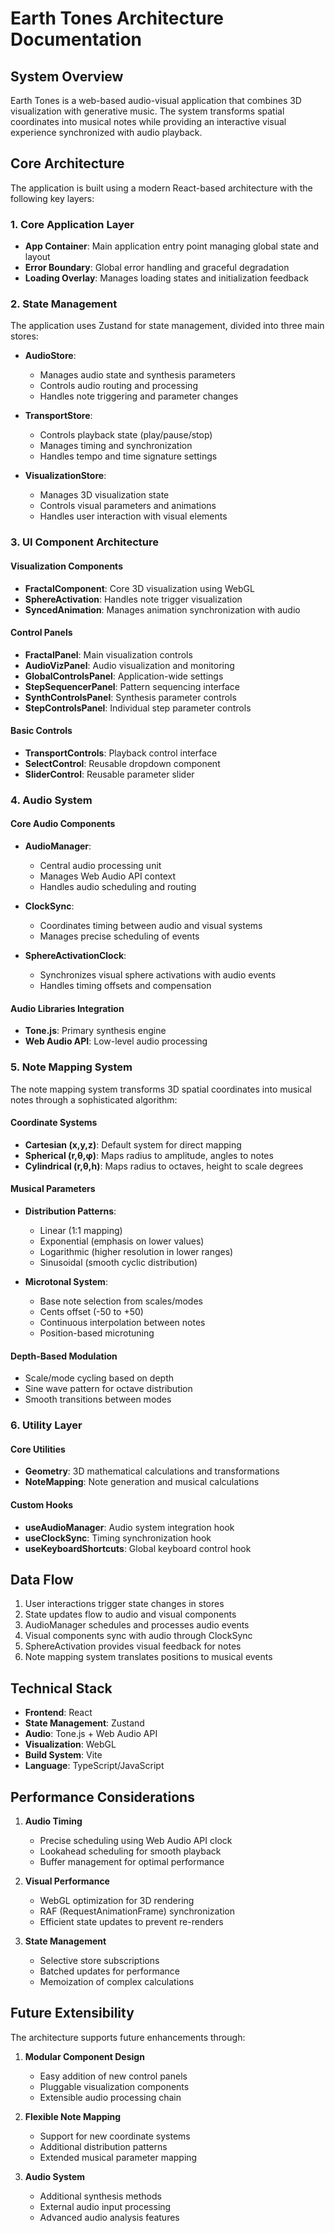 # Earth Tones Architecture Documentation

## System Overview

Earth Tones is a web-based audio-visual application that combines 3D visualization with generative music. The system transforms spatial coordinates into musical notes while providing an interactive visual experience synchronized with audio playback.

## Core Architecture

The application is built using a modern React-based architecture with the following key layers:

### 1. Core Application Layer
- **App Container**: Main application entry point managing global state and layout
- **Error Boundary**: Global error handling and graceful degradation
- **Loading Overlay**: Manages loading states and initialization feedback

### 2. State Management
The application uses Zustand for state management, divided into three main stores:

- **AudioStore**:
  - Manages audio state and synthesis parameters
  - Controls audio routing and processing
  - Handles note triggering and parameter changes

- **TransportStore**:
  - Controls playback state (play/pause/stop)
  - Manages timing and synchronization
  - Handles tempo and time signature settings

- **VisualizationStore**:
  - Manages 3D visualization state
  - Controls visual parameters and animations
  - Handles user interaction with visual elements

### 3. UI Component Architecture

#### Visualization Components
- **FractalComponent**: Core 3D visualization using WebGL
- **SphereActivation**: Handles note trigger visualization
- **SyncedAnimation**: Manages animation synchronization with audio

#### Control Panels
- **FractalPanel**: Main visualization controls
- **AudioVizPanel**: Audio visualization and monitoring
- **GlobalControlsPanel**: Application-wide settings
- **StepSequencerPanel**: Pattern sequencing interface
- **SynthControlsPanel**: Synthesis parameter controls
- **StepControlsPanel**: Individual step parameter controls

#### Basic Controls
- **TransportControls**: Playback control interface
- **SelectControl**: Reusable dropdown component
- **SliderControl**: Reusable parameter slider

### 4. Audio System

#### Core Audio Components
- **AudioManager**:
  - Central audio processing unit
  - Manages Web Audio API context
  - Handles audio scheduling and routing

- **ClockSync**:
  - Coordinates timing between audio and visual systems
  - Manages precise scheduling of events

- **SphereActivationClock**:
  - Synchronizes visual sphere activations with audio events
  - Handles timing offsets and compensation

#### Audio Libraries Integration
- **Tone.js**: Primary synthesis engine
- **Web Audio API**: Low-level audio processing

### 5. Note Mapping System

The note mapping system transforms 3D spatial coordinates into musical notes through a sophisticated algorithm:

#### Coordinate Systems
- **Cartesian (x,y,z)**: Default system for direct mapping
- **Spherical (r,θ,φ)**: Maps radius to amplitude, angles to notes
- **Cylindrical (r,θ,h)**: Maps radius to octaves, height to scale degrees

#### Musical Parameters
- **Distribution Patterns**:
  - Linear (1:1 mapping)
  - Exponential (emphasis on lower values)
  - Logarithmic (higher resolution in lower ranges)
  - Sinusoidal (smooth cyclic distribution)

- **Microtonal System**:
  - Base note selection from scales/modes
  - Cents offset (-50 to +50)
  - Continuous interpolation between notes
  - Position-based microtuning

#### Depth-Based Modulation
- Scale/mode cycling based on depth
- Sine wave pattern for octave distribution
- Smooth transitions between modes

### 6. Utility Layer

#### Core Utilities
- **Geometry**: 3D mathematical calculations and transformations
- **NoteMapping**: Note generation and musical calculations

#### Custom Hooks
- **useAudioManager**: Audio system integration hook
- **useClockSync**: Timing synchronization hook
- **useKeyboardShortcuts**: Global keyboard control hook

## Data Flow

1. User interactions trigger state changes in stores
2. State updates flow to audio and visual components
3. AudioManager schedules and processes audio events
4. Visual components sync with audio through ClockSync
5. SphereActivation provides visual feedback for notes
6. Note mapping system translates positions to musical events

## Technical Stack

- **Frontend**: React
- **State Management**: Zustand
- **Audio**: Tone.js + Web Audio API
- **Visualization**: WebGL
- **Build System**: Vite
- **Language**: TypeScript/JavaScript

## Performance Considerations

1. **Audio Timing**
   - Precise scheduling using Web Audio API clock
   - Lookahead scheduling for smooth playback
   - Buffer management for optimal performance

2. **Visual Performance**
   - WebGL optimization for 3D rendering
   - RAF (RequestAnimationFrame) synchronization
   - Efficient state updates to prevent re-renders

3. **State Management**
   - Selective store subscriptions
   - Batched updates for performance
   - Memoization of complex calculations

## Future Extensibility

The architecture supports future enhancements through:

1. **Modular Component Design**
   - Easy addition of new control panels
   - Pluggable visualization components
   - Extensible audio processing chain

2. **Flexible Note Mapping**
   - Support for new coordinate systems
   - Additional distribution patterns
   - Extended musical parameter mapping

3. **Audio System**
   - Additional synthesis methods
   - External audio input processing
   - Advanced audio analysis features

